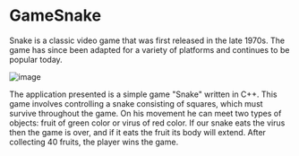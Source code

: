 # GameSnake
Snake is a classic video game that was first released in the late 1970s. The game has since been adapted for a variety of platforms and continues to be popular today.

![image](https://user-images.githubusercontent.com/125805835/236769128-64da5a34-4a90-4215-83f0-06862c957465.png)

The application presented is a simple game "Snake" written in C++. This game involves controlling a snake consisting of squares, which must survive throughout the game. On his movement he can meet two types of objects: fruit of green color or virus of red color. If our snake eats the virus then the game is over, and if it eats the fruit its body will extend. After collecting 40 fruits, the player wins the game.
